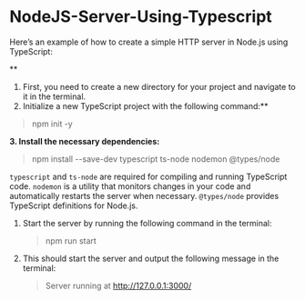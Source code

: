 # NodeJS-Server-Using-Typescript

Here’s an example of how to create a simple HTTP server in Node.js using TypeScript:
   
   **
   1. First, you need to create a new directory for your project and navigate to it in the terminal.
   2. Initialize a new TypeScript project with the following command:**

  > npm init -y

   **3. Install the necessary dependencies:**

  > npm install --save-dev typescript ts-node nodemon @types/node
 
  `typescript` and `ts-node` are required for compiling and running TypeScript code. `nodemon` is a utility that monitors changes in your code and automatically restarts the server when necessary.   `@types/node` provides TypeScript definitions for Node.js.

 1. Start the server by running the following command in the terminal:

    > npm run start

 2. This should start the server and output the following message in the terminal:
    
    > Server running at http://127.0.0.1:3000/
